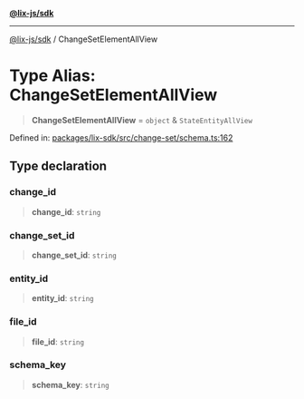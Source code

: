 [**@lix-js/sdk**](../README.md)

***

[@lix-js/sdk](../README.md) / ChangeSetElementAllView

# Type Alias: ChangeSetElementAllView

> **ChangeSetElementAllView** = `object` & `StateEntityAllView`

Defined in: [packages/lix-sdk/src/change-set/schema.ts:162](https://github.com/opral/monorepo/blob/fb8153a2c5d4710eaaabf056fe653be88060a185/packages/lix-sdk/src/change-set/schema.ts#L162)

## Type declaration

### change\_id

> **change\_id**: `string`

### change\_set\_id

> **change\_set\_id**: `string`

### entity\_id

> **entity\_id**: `string`

### file\_id

> **file\_id**: `string`

### schema\_key

> **schema\_key**: `string`
